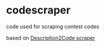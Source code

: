 # codescraper

code used for scraping contest codes

based on [Description2Code scraper](https://github.com/ethancaballero/description2code)
